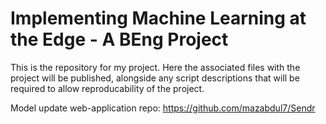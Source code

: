 # Implementing Machine Learning at the Edge - A BEng Project
This is the repository for my project. Here the associated files with the project will be published, alongside any script descriptions that will be required to allow reproducability of the project.

Model update web-application repo: https://github.com/mazabdul7/Sendr
